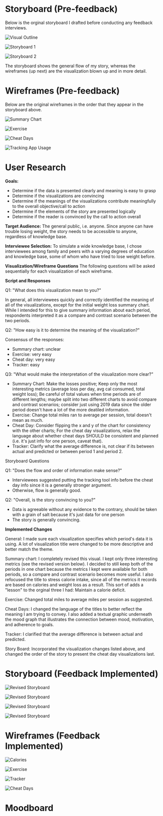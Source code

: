 # Storyboard (Pre-feedback)
Below is the orginal storyboard I drafted before conducting any feedback interviews.

![Visual Outline](https://jhumes.github.io/Humes-Portfolio/Final_Project/Part2_Sketches/Original/visual_outline.jpg)

![Storyboard 1](https://jhumes.github.io/Humes-Portfolio/Final_Project/Part2_Sketches/Original/sb1.jpg)

![Storyboard 2](https://jhumes.github.io/Humes-Portfolio/Final_Project/Part2_Sketches/Original/sb2.jpg)

The storyboard shows the general flow of my story, whereas the wireframes (up next) are the visualization blown up and in more detail.

# Wireframes (Pre-feedback)

Below are the original wireframes in the order that they appear in the storyboard above.

![Summary Chart](https://jhumes.github.io/Humes-Portfolio/Final_Project/Part2_Sketches/Original/wl_summary.jpg)

![Exercise](https://jhumes.github.io/Humes-Portfolio/Final_Project/Part2_Sketches/Original/exercise.jpg)

![Cheat Days](https://jhumes.github.io/Humes-Portfolio/Final_Project/Part2_Sketches/Original/cheat_days.jpg)

![Tracking App Usage](https://jhumes.github.io/Humes-Portfolio/Final_Project/Part2_Sketches/Original/tracker.jpg)

# User Research

**Goals:**

- Determine if the data is presented clearly and meaning is easy to grasp
- Determine if the visualizations are convincing
- Determine if the meanings of the visualizations contribute meaningfully to the overall objective/call to action
- Determine if the elements of the story are presented logically
- Determine if the reader is convinced by the call to action overall

**Target Audience:** The general public, i.e. anyone. Since anyone can have trouble losing weight, the story needs to be accessible to anyone, regardless of knowledge base.

**Interviewee Selection:** To simulate a wide knowledge base, I chose interviewees among family and peers with a varying degrees of education and knowledge base, some of whom who have tried to lose weight before.

**Visualization/Wireframe Questions**
The following questions will be asked sequentially for each visualization of each wireframe.

**Script and Responses**

Q1: "What does this visualization mean to you?"

In general, all interviewees quickly and correctly identified the meaning of all of the visualizations, except for the initial weight loss summary chart. While I intended for this to give summary information about each period, respondents interpreted it as a compare and contrast scenario between the two periods.

Q2: "How easy is it to determine the meaning of the visualization?"

Consensus of the responses:
- Summary chart: unclear
- Exercise: very easy
- Cheat day: very easy
- Tracker: easy

Q3: "What would make the interpretation of the visualization more clear?"
- Summary Chart: Make the losses positive; Keep only the most interesting metrics (average loss per day, avg cal consumed, total weight loss); Be careful of total values when time periods are of different lengths; maybe split into two different charts to avoid compare and contrast scenarios; consider just using 2019 data since the older period doesn't have a lot of the more deatiled information.
- Exercise: Change total miles ran to average per session, total doesn't mean as much.
- Cheat Day: Consider flipping the x and y of the chart for consistency with the other charts; For the cheat day visualizations, relax the language about whether cheat days SHOULD be consistent and planned (i.e. it's just info for one person, caveat that).
- Tracker: Clarify what the average difference is, not clear if its between actual and predicted or between period 1 and period 2.


Storyboard Questions

Q1: "Does the flow and order of information make sense?"

- Interviewees suggested putting the tracking tool info before the cheat day info since it is a generally stronger argument.
- Otherwise, flow is generally good.

Q2: "Overall, is the story convincing to you?"

- Data is agreeable without any evidence to the contrary, should be taken with a grain of salt because it's just data for one person
- The story is generally convincing.

**Implemented Changes**

General: I made sure each visualization specifies which period's data it is using. A lot of visualization title were changed to be more descriptive and better match the theme.

Summary chart: I completely revised this visual. I kept only three interesting metrics (see the revised version below). I decided to still keep both of the periods in one chart because the metrics I kept were available for both periods, so a compare and contrast scenario becomes more useful. I also refocused the title to stress calorie intake, since all of the metrics it records are based on calories and weight loss as a result. This sort of adds a "lesson" to the orginal three I had: Maintain a calorie deficit.

Exercise: Changed total miles to average miles per session as suggested.

Cheat Days: I changed the language of the titles to better reflect the meaning I am trying to convey. I also added a textual graphic underneath the mood graph that illustrates the connection between mood, motivation, and adherence to goals.

Tracker: I clarified that the average difference is between actual and predicted.

Story Board: Incorporated the visualization changes listed above, and changed the order of the story to present the cheat day visualizations last.

# Storyboard (Feedback Implemented)

![Revised Storyboard](https://jhumes.github.io/Humes-Portfolio/Final_Project/Part2_Sketches/Revised/rev_storyboard1.jpg)

![Revised Storyboard](https://jhumes.github.io/Humes-Portfolio/Final_Project/Part2_Sketches/Revised/rev_storyboard2.jpg)

![Revised Storyboard](https://jhumes.github.io/Humes-Portfolio/Final_Project/Part2_Sketches/Revised/rev_storyboard3.jpg)

![Revised Storyboard](https://jhumes.github.io/Humes-Portfolio/Final_Project/Part2_Sketches/Revised/rev_storyboard4.jpg)

# Wireframes (Feedback Implemented)

![Calories](https://jhumes.github.io/Humes-Portfolio/Final_Project/Part2_Sketches/Revised/rev_calories.jpg)

![Exercise](https://jhumes.github.io/Humes-Portfolio/Final_Project/Part2_Sketches/Revised/rev_exercise.jpg)

![Tracker](https://jhumes.github.io/Humes-Portfolio/Final_Project/Part2_Sketches/Revised/rev_tracker.jpg)

![Cheat Days](https://jhumes.github.io/Humes-Portfolio/Final_Project/Part2_Sketches/Revised/rev_cheat_day.jpg)

# Moodboard

